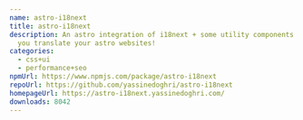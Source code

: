 ```yaml
---
name: astro-i18next
title: astro-i18next
description: An astro integration of i18next + some utility components to help
  you translate your astro websites!
categories:
  - css+ui
  - performance+seo
npmUrl: https://www.npmjs.com/package/astro-i18next
repoUrl: https://github.com/yassinedoghri/astro-i18next
homepageUrl: https://astro-i18next.yassinedoghri.com/
downloads: 8042
---
```


